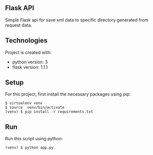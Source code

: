 ## Flask API
Simple Flask api for save xml data to specific directory generated from request data.

## Technologies
Project is created with:
* python version: 3
* flask version: 1.1.1
	
## Setup
For this project, first install the necessary packages using pip:

```
$ virtualenv venv
$ source  venv/bin/activate
(venv) $ pip install -r requirements.txt
```

## Run
Run this script using python:

```
(venv) $ python app.py
